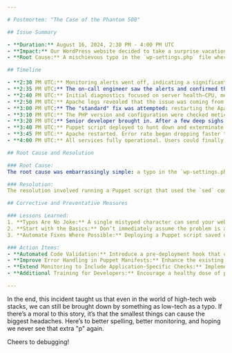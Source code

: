 ```yaml
---

# Postmortem: "The Case of the Phantom 500"

## Issue Summary

- **Duration:** August 16, 2024, 2:30 PM - 4:00 PM UTC  
- **Impact:** Our WordPress website decided to take a surprise vacation for 1.5 hours. During this period, 95% of users were treated to the mysterious "500 Internal Server Error" page, where all hopes of browsing were dashed. Both the public-facing site and admin dashboard were inaccessible. The outage resulted in missed content updates, frustrated users, and an impromptu coffee break for the dev team. 
- **Root Cause:** A mischievous typo in the `wp-settings.php` file where an extra "p" snuck into the file extensions, turning `php` into `phpp`. Unfortunately, Apache isn’t much of a guesser, so it simply threw its hands up and crashed.

## Timeline

- **2:30 PM UTC:** Monitoring alerts went off, indicating a significant spike in 500 errors across the site. The alert system lit up like a Christmas tree.
- **2:35 PM UTC:** The on-call engineer saw the alerts and confirmed that all HTTP requests were being met with 500 errors. Panic mode: engaged.
- **2:40 PM UTC:** Initial diagnostics focused on server health—CPU, memory, and disk space were all normal, hinting that the issue wasn’t hardware-related. We briefly entertained the idea that maybe the site just needed a coffee break.
- **2:50 PM UTC:** Apache logs revealed that the issue was coming from PHP include statements in `wp-settings.php`, but nothing in the logs pointed directly at what was wrong. Suspicion grew that a more sinister problem might be lurking.
- **3:00 PM UTC:** The "standard" fix was attempted: restarting the Apache server. If only our problems could all be solved with a simple reboot. But alas, no dice—the errors persisted.
- **3:10 PM UTC:** The PHP version and configuration were checked meticulously for any misconfigurations, but everything seemed fine. By this point, we were starting to think our web server was haunted.
- **3:20 PM UTC:** Senior developer brought in. After a few deep sighs and some caffeine, they combed through the `wp-settings.php` file. It didn’t take long for them to spot it—the villain of our story: `phpp` instead of `php`. Yes, we were brought down by a single extra "p".
- **3:40 PM UTC:** Puppet script deployed to hunt down and exterminate the extra "p" across the file using `sed`. We also took a moment to curse the existence of typos.
- **3:45 PM UTC:** Apache restarted. Error rate began dropping faster than our motivation during a Friday afternoon meeting.
- **4:00 PM UTC:** All services fully operational. Users could finally access the site again, and the dev team enjoyed a collective sigh of relief.

## Root Cause and Resolution

### Root Cause:
The root cause was embarrassingly simple: a typo in the `wp-settings.php` file where someone (we won’t name names) added an extra "p", turning `php` into `phpp`. This seemingly minor error led to WordPress failing to include critical PHP files, causing the entire site to throw 500 errors. Apache didn’t appreciate being handed fake file extensions and simply gave up.

### Resolution:
The resolution involved running a Puppet script that used the `sed` command to replace every instance of `phpp` with `php`. Once the typo was corrected, the Apache server was restarted, and the website immediately returned to normal. We celebrated this tiny victory with a round of nervous laughter and a reminder to double-check file paths next time.

## Corrective and Preventative Measures

### Lessons Learned:
1. **Typos Are No Joke:** A single mistyped character can send your website into oblivion. Always respect the mighty "p".
2. **Start with the Basics:** Don’t immediately assume the problem is a complex configuration issue. Sometimes, the simplest explanation is the right one—like a typo.
3. **Automate Fixes Where Possible:** Deploying a Puppet script saved us from manually combing through the code and ensured that similar issues can be automatically corrected in the future.

### Action Items:
- **Automated Code Validation:** Introduce a pre-deployment hook that checks for common typos and path errors in critical files before allowing changes to go live.
- **Improve Error Handling in Puppet Manifests:** Enhance the existing manifests to detect and alert on suspicious file extensions or include paths that don’t match expected patterns.
- **Extend Monitoring to Include Application-Specific Checks:** Implement monitoring that not only tracks 500 errors but also checks for specific patterns in log files that could indicate configuration or path issues.
- **Additional Training for Developers:** Encourage a healthy dose of paranoia when editing critical configuration files. A single extra character shouldn’t be the end of the world—but apparently, it can be.

---
```


In the end, this incident taught us that even in the world of high-tech web stacks, we can still be brought down by something as low-tech as a typo. If there’s a moral to this story, it’s that the smallest things can cause the biggest headaches. Here’s to better spelling, better monitoring, and hoping we never see that extra "p" again.

Cheers to debugging!
